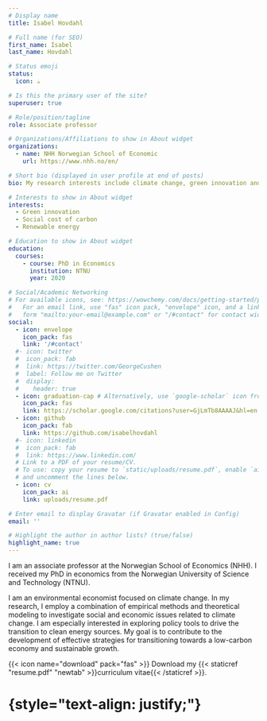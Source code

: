 ```yaml
---
# Display name
title: Isabel Hovdahl

# Full name (for SEO)
first_name: Isabel
last_name: Hovdahl

# Status emoji
status:
  icon: ☕️

# Is this the primary user of the site?
superuser: true

# Role/position/tagline
role: Associate professor

# Organizations/Affiliations to show in About widget
organizations:
  - name: NHH Norwegian School of Economic
    url: https://www.nhh.no/en/

# Short bio (displayed in user profile at end of posts)
bio: My research interests include climate change, green innovation and energy.

# Interests to show in About widget
interests:
  - Green innovation
  - Social cost of carbon
  - Renewable energy

# Education to show in About widget
education:
  courses:
    - course: PhD in Economics
      institution: NTNU
      year: 2020

# Social/Academic Networking
# For available icons, see: https://wowchemy.com/docs/getting-started/page-builder/#icons
#   For an email link, use "fas" icon pack, "envelope" icon, and a link in the
#   form "mailto:your-email@example.com" or "/#contact" for contact widget.
social:
  - icon: envelope
    icon_pack: fas
    link: '/#contact'
  #- icon: twitter
  #  icon_pack: fab
  #  link: https://twitter.com/GeorgeCushen
  #  label: Follow me on Twitter
  #  display:
  #    header: true
  - icon: graduation-cap # Alternatively, use `google-scholar` icon from `ai` icon pack
    icon_pack: fas
    link: https://scholar.google.com/citations?user=GjLmTb8AAAAJ&hl=en
  - icon: github
    icon_pack: fab
    link: https://github.com/isabelhovdahl
  #- icon: linkedin
  #  icon_pack: fab
  #  link: https://www.linkedin.com/
  # Link to a PDF of your resume/CV.
  # To use: copy your resume to `static/uploads/resume.pdf`, enable `ai` icons in `params.yaml`,
  # and uncomment the lines below.
  - icon: cv
    icon_pack: ai
    link: uploads/resume.pdf

# Enter email to display Gravatar (if Gravatar enabled in Config)
email: ''

# Highlight the author in author lists? (true/false)
highlight_name: true
---
```


I am an associate professor at the Norwegian School of Economics (NHH). I received my PhD in economics from the Norwegian University of Science and Technology (NTNU). 

I am an environmental economist focused on climate change. In my research, I employ a combination of empirical methods and theoretical modeling to investigate social and economic issues related to climate change. I am especially interested in exploring policy tools to drive the transition to clean energy sources. My goal is to contribute to the development of effective strategies for transitioning towards a low-carbon economy and sustainable growth.

{{< icon name="download" pack="fas" >}} Download my {{< staticref "resume.pdf" "newtab" >}}curriculum vitae{{< /staticref >}}.

# {style="text-align: justify;"}
